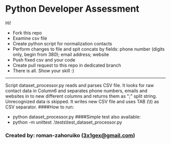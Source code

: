 # Python Developer Assessment

Hi!

- Fork this repo
- Examine csv file
- Create python script for normalization contacts
- Perform changes to file and spit concats by fields: phone number (digits only, begin from 380); email address; website
- Push fixed csv and your code
- Create pull request to this repo in dedicated branch
- There is all. Show your skill :)

_______________________________________

Script dataset_processor.py reads and parses CSV file. It looks for raw contact data in Column6 and separates 
phone numbers, emails and websites in to new different columns 
and returns them as ";" split string. Unrecognized data is skipped. 
It writes new CSV file and uses TAB (\t) as CSV separator.
####How to run:
* python dataset_processor.py
####Simple test also available:
* python -m unittest .\tests\test_dataset_processor.py
### Created by: roman-zahoruiko (3x1gex@gmail.com)

